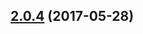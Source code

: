 <a name="2.0.4"></a>
## [2.0.4](https://github.com/BioPhoton/angular-star-rating/compare/v2.0.3...v2.0.4) (2017-05-28)



